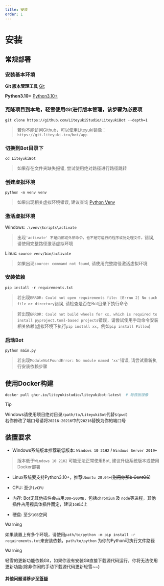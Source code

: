 ```yaml
---
title: 安装
order: 1
---
```


# 安装

## **常规部署**

### 安装基本环境

**Git 版本管理工具**
[Git](https://git-scm.com/download/)

**Python3.10+**
[Python3.10+](https://www.python.org/downloads/release/python-31010/)


### 克隆项目到本地，轻雪使用Git进行版本管理，该步骤为必要项

`git clone https://github.com/LiteyukiStudio/LiteyukiBot --depth=1`

> 若你不能访问Github，可以使用Liteyuki镜像：`https://git.liteyuki.icu/bot/app`

### 切换到Bot目录下

`cd LiteyukiBot`

> 如果存在文件夹缺失报错, 尝试使用绝对路径进行路径跳转

### 创建虚拟环境

`python -m venv venv`

> 如果出现相关虚拟环境错误, 建议查询 [Python Venv](https://docs.python.org/3/library/venv.html)


### 激活虚拟环境

Windows:
`.\venv\Scripts\activate`

> 出现`'activate' 不是内部或外部命令，也不是可运行的程序或批处理文件。`错误, 请使用完整路径激活虚拟环境

Linux:
`source venv/bin/activate`

> 如果出现`source: command not found`, 请使用完整路径激活虚拟环境


### 安装依赖

`pip install -r requirements.txt`

> 若出现`ERROR: Could not open requirements file: [Errno 2] No such file or directory`错误, 请检查是否在Bot目录下执行命令

> 若出现`ERROR: Could not build wheels for xx, which is required to install pyproject.toml-based projects`错误，请尝试使用手动命令安装相关依赖(虚拟环境下执行`pip install xx`，例如`pip install Pillow`)

### 启动Bot

`python main.py`

> 若出现`ModuleNotFoundError: No module named 'xx'`错误, 请尝试重新执行安装依赖步骤


## **使用Docker构建**

```bash
docker pull ghcr.io/liteyukistudio/liteyukibot:latest  # 每夜版镜像
```

> [!tip]
> Windows请使用项目绝对目录`/path/to/LiteyukiBot`代替`$(pwd)` <br>
> 若你修改了端口号请将`20216:20216`中的`20216`替换为你的端口号

## **装置要求**

- Windows系统版本推荐最低版本: `Windows 10 21H2` / `Windows Server 2019+`
>版本低于`Windows 10 21H2` 可能无法正常使用Bot, 建议升级系统版本或使用Docker部署

- Linux系统要支持Python3.10+，推荐`Ubuntu 20.04+`(~~别用你那b CentOS~~)

- CPU: 至少`1vCPU`

- 内存: Bot无其他插件会占用`300~500MB`，包括`chromium` 及 `node`等进程，其他插件占用视具体插件而定，建议`1GB`以上

- 硬盘: 至少`1GB`空间

> [!warning]
> 如果装置上有多个环境，请使用`path/to/python -m pip install -r requirements.txt`来安装依赖，`path/to/python`
> 为你的Python可执行文件路径

> [!warning]
> 轻雪的更新功能依赖Git，如果你没有安装Git直接下载源代码运行，你将无法使用更新功能(除非你闲的手动下载源代码更新轻雪~~)

#### 其他问题请移步至[答疑](./fandq)